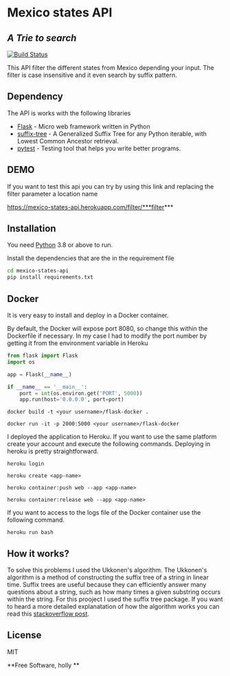 # Mexico states API
## _A Trie to search_



[![Build Status](https://travis-ci.org/joemccann/dillinger.svg?branch=master)](https://travis-ci.org/joemccann/dillinger)

This API filter the different states from Mexico depending your input. The filter is case insensitive and it even search by suffix pattern.




## Dependency

The API is works with the following libraries

- [Flask] - Micro web framework written in Python
- [suffix-tree] - A Generalized Suffix Tree for any Python iterable, with Lowest Common Ancestor retrieval.
- [pytest] -  Testing tool that helps you write better programs.


## DEMO

If you want to test this api you can try by using this link and replacing the filter parameter a location name

https://mexico-states-api.herokuapp.com/filter/***filter***


## Installation

You need [Python](https://nodejs.org/) 3.8 or above to run.

Install the dependencies that are the in the requirement file

```sh
cd mexico-states-api
pip install requirements.txt
```



## Docker

It is very easy to install and deploy in a Docker container.

By default, the Docker will expose port 8080, so change this within the
Dockerfile if necessary. In my case I had to modify the port number by getting it from 
the environment variable in Heroku

````python
from flask import Flask
import os    

app = Flask(__name__)

if __name__ == '__main__':
    port = int(os.environ.get('PORT', 5000))
    app.run(host='0.0.0.0', port=port)
````



```shell
docker build -t <your username>/flask-docker .
```
```shell
docker run -it -p 2000:5000 <your username>/flask-docker
```
I deployed the application to Heroku. If you want to use the same platform create your account and execute the following commands. Deploying in heroku is pretty straightforward.

```shell
heroku login
```
```shell
heroku create <app-name>
```
```shell
heroku container:push web --app <app-name>
```
```shell
heroku container:release web --app <app-name>
```
If you want to access to the logs file of the Docker container use the following command.
```shell
heroku run bash
```

## How it works?

To solve this problems I used the Ukkonen's algorithm.
The Ukkonen's algorithm is a method of constructing the suffix tree of a string in linear time. Suffix trees are useful because they can efficiently answer many questions about a string, such as how many times a given substring occurs within the string. 
For this prooject I used the suffix tree package.
If you want to heard a more detailed explanatation of how the algorithm works you can read this [stackoverflow post](https://stackoverflow.com/questions/9452701/ukkonens-suffix-tree-algorithm-in-plain-english).

## License

MIT

**Free Software, holly **

[//]: # (These are reference links used in the body of this note and get stripped out when the markdown processor does its job. There is no need to format nicely because it shouldn't be seen. Thanks SO - http://stackoverflow.com/questions/4823468/store-comments-in-markdown-syntax)

   [Flask]: <https://github.com/pallets/flask>
   [numpy]: <https://github.com/numpy/numpy>
   [suffix-tree]: <https://pypi.org/project/suffix-tree/>
   [pytest]: <https://github.com/pytest-dev/pytest>
   [requests]: <https://github.com/psf/requests>
   [python]: <>
   [PlDb]: <https://github.com/joemccann/dillinger/tree/master/plugins/dropbox/README.md>
   [PlGh]: <https://github.com/joemccann/dillinger/tree/master/plugins/github/README.md>
   [PlGd]: <https://github.com/joemccann/dillinger/tree/master/plugins/googledrive/README.md>
   [PlOd]: <https://github.com/joemccann/dillinger/tree/master/plugins/onedrive/README.md>
   [PlMe]: <https://github.com/joemccann/dillinger/tree/master/plugins/medium/README.md>
   [PlGa]: <https://github.com/RahulHP/dillinger/blob/master/plugins/googleanalytics/README.md>
